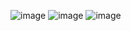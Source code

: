 ![image](https://github.com/tanmai-tallam/Netflix-clone/assets/120913651/972933da-f952-49bd-85ce-41f463dbddbf)
![image](https://github.com/tanmai-tallam/Netflix-clone/assets/120913651/d5bc8c59-f36c-4789-8c2c-0fea84eea54c)
![image](https://github.com/tanmai-tallam/Netflix-clone/assets/120913651/d5664544-7b69-4443-a2ae-8302f35994b1)
